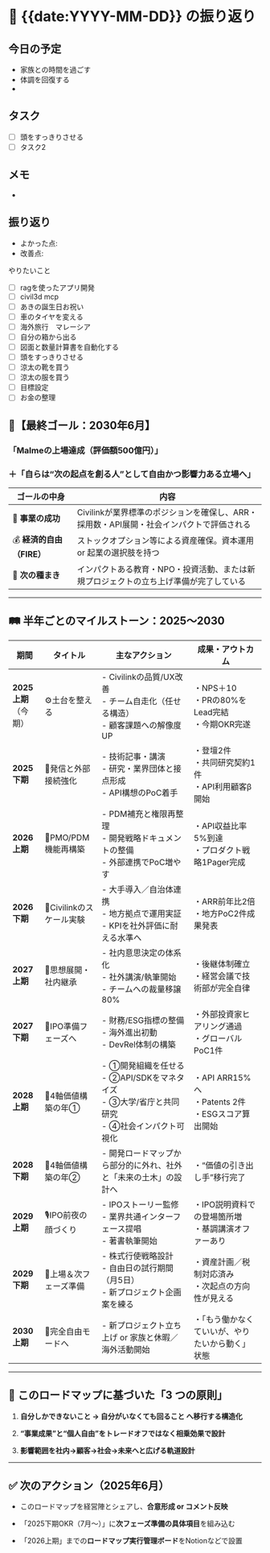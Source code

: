 # 📅 {{date:YYYY-MM-DD}} の振り返り

## 今日の予定
- 家族との時間を過ごす
- 体調を回復する
- 

## タスク
- [ ] 頭をすっきりさせる
- [ ] タスク2

## メモ
- 

## 振り返り
- よかった点:
- 改善点:

やりたいこと
- [ ] ragを使ったアプリ開発
- [ ] civil3d mcp
- [ ] あきの誕生日お祝い
- [ ] 車のタイヤを変える
- [ ] 海外旅行　マレーシア
- [ ] 自分の箱から出る
- [ ] 図面と数量計算書を自動化する
- [ ] 頭をすっきりさせる
- [ ] 涼太の靴を買う
- [ ] 涼太の服を買う
- [ ] 目標設定
- [ ] お金の整理

## 🎯【最終ゴール：2030年6月】

### 「Malmeの上場達成（評価額500億円）」

### ＋「自らは“次の起点を創る人”として自由かつ影響力ある立場へ」

|ゴールの中身|内容|
|---|---|
|💼 **事業の成功**|Civilinkが業界標準のポジションを確保し、ARR・採用数・API展開・社会インパクトで評価される|
|💰 **経済的自由（FIRE）**|ストックオプション等による資産確保。資本運用 or 起業の選択肢を持つ|
|🌱 **次の種まき**|インパクトある教育・NPO・投資活動、または新規プロジェクトの立ち上げ準備が完了している|

---

## 🛤️ 半年ごとのマイルストーン：2025〜2030

|期間|タイトル|主なアクション|成果・アウトカム|
|---|---|---|---|
|**2025 上期**  <br>（今期）|⚙️土台を整える|- Civilinkの品質/UX改善  <br>- チーム自走化（任せる構造）  <br>- 顧客課題への解像度UP|・NPS＋10  <br>・PRの80%をLead完結  <br>・今期OKR完遂|
|**2025 下期**|📡発信と外部接続強化|- 技術記事・講演  <br>- 研究・業界団体と接点形成  <br>- API構想のPoC着手|・登壇2件  <br>・共同研究契約1件  <br>・API利用顧客β開始|
|**2026 上期**|🚀PMO/PDM機能再構築|- PDM補充と権限再整理  <br>- 開発戦略ドキュメントの整備  <br>- 外部連携でPoC増やす|・API収益比率5%到達  <br>・プロダクト戦略1Pager完成|
|**2026 下期**|🔁Civilinkのスケール実験|- 大手導入／自治体連携  <br>- 地方拠点で運用実証  <br>- KPIを社外評価に耐える水準へ|・ARR前年比2倍  <br>・地方PoC2件成果発表|
|**2027 上期**|🧠思想展開・社内継承|- 社内意思決定の体系化  <br>- 社外講演/執筆開始  <br>- チームへの裁量移譲80%|・後継体制確立  <br>・経営会議で技術部が完全自律|
|**2027 下期**|🧳IPO準備フェーズへ|- 財務/ESG指標の整備  <br>- 海外進出初動  <br>- DevRel体制の構築|・外部投資家ヒアリング通過  <br>・グローバルPoC1件|
|**2028 上期**|🧩4軸価値構築の年①|- ①開発組織を任せる  <br>- ②API/SDKをマネタイズ  <br>- ③大学/省庁と共同研究  <br>- ④社会インパクト可視化|・API ARR15%へ  <br>・Patents 2件  <br>・ESGスコア算出開始|
|**2028 下期**|🧩4軸価値構築の年②|- 開発ロードマップから部分的に外れ、社外と「未来の土木」の設計へ|・“価値の引き出し手”移行完了|
|**2029 上期**|🎙️IPO前夜の顔づくり|- IPOストーリー監修  <br>- 業界共通インターフェース提唱  <br>- 著書執筆開始|・IPO説明資料での登場箇所増  <br>・基調講演オファーあり|
|**2029 下期**|🏁上場＆次フェーズ準備|- 株式行使戦略設計  <br>- 自由日の試行期間（月5日）  <br>- 新プロジェクト企画案を練る|・資産計画／税制対応済み  <br>・次起点の方向性が見える|
|**2030 上期**|🗽完全自由モードへ|- 新プロジェクト立ち上げ or 家族と休暇／海外活動開始|・「もう働かなくていいが、やりたいから動く」状態|

---

## 🧭 このロードマップに基づいた「3 つの原則」

1. **自分しかできないこと → 自分がいなくても回ること へ移行する構造化**
    
2. **“事業成果”と“個人自由”をトレードオフではなく相乗効果で設計**
    
3. **影響範囲を社内→顧客→社会→未来へと広げる軌道設計**
    

---

## ✅ 次のアクション（2025年6月）

-  このロードマップを経営陣とシェアし、**合意形成 or コメント反映**
    
-  「2025下期OKR（7月〜）」に**次フェーズ準備の具体項目**を組み込む
    
-  「2026上期」までの**ロードマップ実行管理ボード**をNotionなどで設置